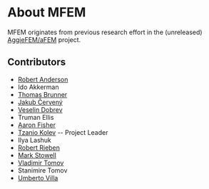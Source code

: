 # About MFEM

MFEM originates from previous research effort in the (unreleased) [AggieFEM/aFEM](http://www.math.tamu.edu/research/vigre/archive/2000c-Lazarov.html) project.

## Contributors

- [Robert Anderson](http://people.llnl.gov/anderson110)
- Ido Akkerman
- [Thomas Brunner](http://people.llnl.gov/brunner6)
- [Jakub Červený](http://people.llnl.gov/cerveny1)
- [Veselin Dobrev](http://people.llnl.gov/dobrev1)
- Truman Ellis
- [Aaron Fisher](http://people.llnl.gov/fisher47)
- [Tzanio Kolev](http://people.llnl.gov/kolev1) -- Project Leader
- Ilya Lashuk
- [Robert Rieben](http://people.llnl.gov/rieben1)
- [Mark Stowell](http://people.llnl.gov/stowell1)
- [Vladimir Tomov](http://people.llnl.gov/tomov2)
- Stanimire Tomov
- [Umberto Villa](http://users.ices.utexas.edu/~uvilla/)
